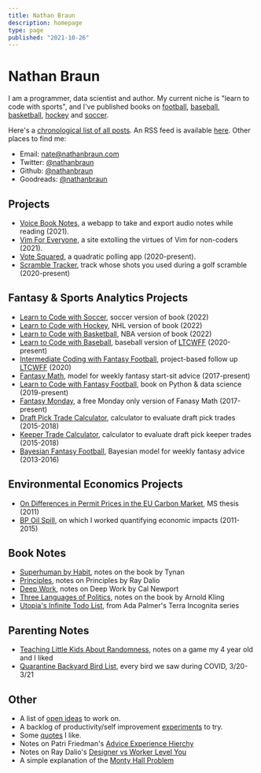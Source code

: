 ```yaml
---
title: Nathan Braun
description: homepage
type: page
published: "2021-10-26"
---
```


# Nathan Braun

I am a programmer, data scientist and author. My current niche is "learn to
code with sports", and I've published books on [football](https://fantasycoding.com?utm_source=nathanbraun&utm_content=home&utm_medium=organic&utm_campaign=homepage), [baseball](https://codebaseball.com?utm_source=nathanbraun&utm_content=home&utm_medium=organic&utm_campaign=homepage), [basketball](https://codebasketball.com?utm_source=nathanbraun&utm_content=home&utm_medium=organic&utm_campaign=homepage), [hockey](https://codewithhockey.com?utm_source=nathanbraun&utm_content=home&utm_medium=organic&utm_campaign=homepage) and [soccer](https://codewithsoccer.com?utm_source=nathanbraun&utm_content=home&utm_medium=organic&utm_campaign=homepage).

Here's a [chronological list of all posts](posts).  An RSS feed is available
[here](https://nathanbraun.com/feed.xml). Other places to find me:

- Email: [nate@nathanbraun.com](mailto:nate@nathanbraun.com)
- Twitter: [@nathanbraun](https://twitter.com/nathanbraun)
- Github: [@nathanbraun](https://github.com/nathanbraun)
- Goodreads: [@nathanbraun](https://www.goodreads.com/review/list/150191?order=d&sort=date_added)

## Projects
- [Voice Book Notes](voice-book-notes), a webapp to take and export audio notes while reading (2021).
- [Vim For Everyone](vim), a site extolling the virtues of Vim for non-coders (2021).
- [Vote Squared](voting), a quadratic polling app (2020-present).
- [Scramble Tracker](scramble), track whose shots you used during a golf scramble (2020-present)

## Fantasy & Sports Analytics Projects
- [Learn to Code with Soccer](soccer), soccer version of book (2022)
- [Learn to Code with Hockey](hockey), NHL version of book (2022)
- [Learn to Code with Basketball](basketball), NBA version of book (2022)
- [Learn to Code with Baseball](baseball), baseball version of [LTCWFF](ltcwff) (2020-present)
- [Intermediate Coding with Fantasy Football](intermediate), project-based follow up [LTCWFF](ltcwff) (2020)
- [Fantasy Math](fantasymath), model for weekly fantasy start-sit advice (2017-present)
- [Learn to Code with Fantasy Football](ltcwff), book on Python & data science (2019-present)
- [Fantasy Monday](monday), a free Monday only version of Fanasy Math (2017-present)
- [Draft Pick Trade Calculator](pickcalculator), calculator to evaluate draft pick trades (2015-2018)
- [Keeper Trade Calculator](keepercalculator), calculator to evaluate draft pick keeper trades (2015-2018)
- [Bayesian Fantasy Football](bayesian-fantasy-football), Bayesian model for weekly fantasy advice (2013-2016)

## Environmental Economics Projects
- [On Differences in Permit Prices in the EU Carbon Market](eu-carbon-market), MS thesis (2011)
- [BP Oil Spill](oil-spill), on which I worked quantifying economic impacts (2011-2015)

## Book Notes
- [Superhuman by Habit](books/habit), notes on the book by Tynan
- [Principles](books/principles), notes on Principles by Ray Dalio
- [Deep Work](books/deepwork), notes on Deep Work by Cal Newport
- [Three Languages of Politics](books/politics), notes on the book by Arnold Kling
- [Utopia's Infinite Todo List](books/infinite-todo-list), from Ada Palmer's Terra Incognita series

## Parenting Notes
- [Teaching Little Kids About Randomness](parenting/randomness), notes on a game my 4 year old and I liked 
- [Quarantine Backyard Bird List](parenting/quarantine-bird-list), every bird we saw during COVID, 3/20-3/21

## Other
- A list of [open ideas](ideas) to work on.
- A backlog of productivity/self improvement [experiments](experiments) to try.
- Some [quotes](quotes) I like.
- Notes on Patri Friedman's [Advice Experience Hierchy](advice)
- Notes on Ray Dalio's [Designer vs Worker Level You](designer-vs-worker)
- A simple explanation of the [Monty Hall Problem](monty-hall)
